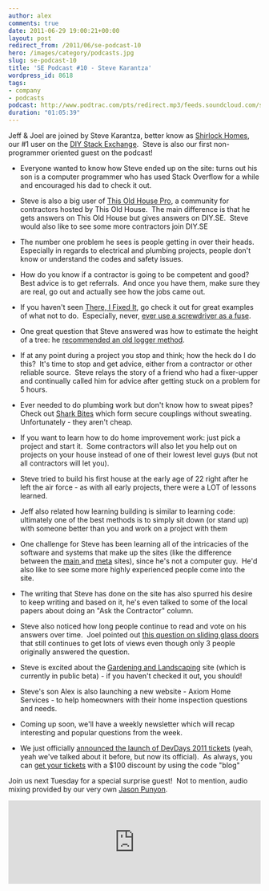```yaml
---
author: alex
comments: true
date: 2011-06-29 19:00:21+00:00
layout: post
redirect_from: /2011/06/se-podcast-10
hero: /images/category/podcasts.jpg
slug: se-podcast-10
title: 'SE Podcast #10 - Steve Karantza'
wordpress_id: 8618
tags:
- company
- podcasts
podcast: http://www.podtrac.com/pts/redirect.mp3/feeds.soundcloud.com/stream/18077909-stack-exchange-stack-exchange-podcast-11.mp3
duration: "01:05:39"
---
```


Jeff & Joel are joined by Steve Karantza, better know as [Shirlock Homes](http://diy.stackexchange.com/users/386/shirlock-homes), our #1 user on the [DIY Stack Exchange](http://diy.stackexchange.com/).  Steve is also our first non-programmer oriented guest on the podcast!



	
  * Everyone wanted to know how Steve ended up on the site: turns out his son is a computer programmer who has used Stack Overflow for a while and encouraged his dad to check it out.

	
  * Steve is also a big user of [This Old House Pro](http://community.thisoldhouse.com/), a community for contractors hosted by This Old House.  The main difference is that he gets answers on This Old House but gives answers on DIY.SE.  Steve would also like to see some more contractors join DIY.SE

	
  * The number one problem he sees is people getting in over their heads.  Especially in regards to electrical and plumbing projects, people don't know or understand the codes and safety issues.

	
  * How do you know if a contractor is going to be competent and good?  Best advice is to get referrals.  And once you have them, make sure they are real, go out and actually see how the jobs came out.

	
  * If you haven't seen [There, I Fixed It](http://thereifixedit.failblog.org/), go check it out for great examples of what not to do.  Especially, never, [ever use a screwdriver as a fuse](http://thereifixedit.failblog.org/2011/06/24/white-trash-repairs-thanks-flatty/).

	
  * One great question that Steve answered was how to estimate the height of a tree: he [recommended an old logger method](http://diy.stackexchange.com/questions/7100/is-there-an-easy-way-to-measure-the-height-of-a-tree/7110#7110).

	
  * If at any point during a project you stop and think; how the heck do I do this?  It's time to stop and get advice, either from a contractor or other reliable source.  Steve relays the story of a friend who had a fixer-upper and continually called him for advice after getting stuck on a problem for 5 hours.

	
  * Ever needed to do plumbing work but don't know how to sweat pipes?  Check out [Shark Bites](http://www.sharkbite.com/) which form secure couplings without sweating.  Unfortunately - they aren't cheap.

	
  * If you want to learn how to do home improvement work: just pick a project and start it.  Some contractors will also let you help out on projects on your house instead of one of their lowest level guys (but not all contractors will let you).

	
  * Steve tried to build his first house at the early age of 22 right after he left the air force - as with all early projects, there were a LOT of lessons learned.

	
  * Jeff also related how learning building is similar to learning code: ultimately one of the best methods is to simply sit down (or stand up) with someone better than you and work on a project with them

	
  * One challenge for Steve has been learning all of the intricacies of the software and systems that make up the sites (like the difference between the [main ](http://diy.stackexchange.com/)and [meta](http://meta.diy.stackexchange.com/) sites), since he's not a computer guy.  He'd also like to see some more highly experienced people come into the site.

	
  * The writing that Steve has done on the site has also spurred his desire to keep writing and based on it, he's even talked to some of the local papers about doing an "Ask the Contractor" column.

	
  * Steve also noticed how long people continue to read and vote on his answers over time.  Joel pointed out [this question on sliding glass doors ](http://diy.stackexchange.com/questions/1054/what-are-my-options-to-replace-a-sliding-glass-door-screen)that still continues to get lots of views even though only 3 people originally answered the question.

	
  * Steve is excited about the [Gardening and Landscaping](http://gardening.stackexchange.com/) site (which is currently in public beta) - if you haven't checked it out, you should!

	
  * Steve's son Alex is also launching a new website - Axiom Home Services - to help homeowners with their home inspection questions and needs.

	
  * Coming up soon, we'll have a weekly newsletter which will recap interesting and popular questions from the week.

	
  * We just officially [announced the launch of DevDays 2011 tickets](http://blog.stackoverflow.com/2011/06/devdays-is-back/) (yeah, yeah we've talked about it before, but now its official).  As always, you can [get your tickets](http://stackoverflow.eventbrite.com/) with a $100 discount by using the code "blog"


Join us next Tuesday for a special surprise guest!  Not to mention, audio mixing provided by our very own [Jason Punyon](http://stackoverflow.com/users/6212/jason-punyon).

<iframe width="100%" height="166" scrolling="no" frameborder="no" src="https://w.soundcloud.com/player/?url=https%3A//api.soundcloud.com/tracks/18077909&amp;color=ff5500&amp;auto_play=false&amp;hide_related=false&amp;show_comments=true&amp;show_user=true&amp;show_reposts=false"></iframe>